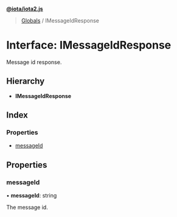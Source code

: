 **[@iota/iota2.js](../README.md)**

> [Globals](../README.md) / IMessageIdResponse

# Interface: IMessageIdResponse

Message id response.

## Hierarchy

* **IMessageIdResponse**

## Index

### Properties

* [messageId](imessageidresponse.md#messageid)

## Properties

### messageId

•  **messageId**: string

The message id.
